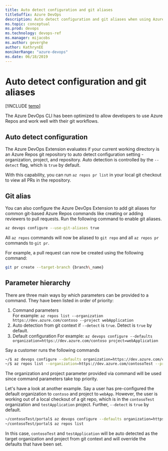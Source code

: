 ```yaml
---
title: Auto detect configuration and git aliases
titleSuffix: Azure DevOps
description: Auto detect configuration and git aliases when using Azure DevOps extension command-line interface
ms.topic: conceptual
ms.prod: devops
ms.technology: devops-ref
ms.manager: mijacobs
ms.author: geverghe
author: KathrynEE
monikerRange: "azure-devops"
ms.date: 06/18/2019
---
```


# Auto detect configuration and git aliases

[!INCLUDE [temp](../includes/version-vsts-only.md)]

The Azure DevOps CLI has been optimized to allow developers to use Azure Repos and work well with their git workflows.

## Auto detect configuration

The Azure DevOps Extension evaluates if your current working directory is an Azure Repos git repository to auto detect configuration setting - organization, project, and repository. Auto detection is controlled by the `--detect` flag, which is `true` by default.

With this capability, you can run `az repos pr list` in your local git checkout to view all PRs in the repository.

## Git alias

You can also configure the Azure DevOps Extension to add git aliases for common git-based Azure Repos commands like creating or adding reviewers to pull requests. Run the following command to enable git aliases.

```bash
az devops configure --use-git-aliases true
```

All `az repos` commands will now be aliased to `git repo` and all `az repos pr` commands to `git pr`.

For example, a pull request can now be created using the following command:

```bash
git pr create --target-branch {branch\_name}
```

## Parameter hierarchy

There are three main ways by which parameters can be provided to a command. They have been listed in order of priority:

1. Command parameters  
   For example:
   `az repos list --organization https://dev.azure.com/contoso --project webApplication`
2. Auto detection from git context if `--detect` is `true`. Detect is `true` by default.
3. Default configuration
   For example:
   `az devops configure --defaults organization=https://dev.azure.com/contoso project=webApplication`

Say a customer runs the following commands

```bash
~/$ az devops configure --defaults organization=https://dev.azure.com/contoso project=webApp
~/$ az repos list --organization=https://dev.azure.com/contosoTest --project=testApplication
```

The organization and project parameter provided via command will be used since command parameters take top priority.

Let's have a look at another example. Say a user has pre-configured the default organization to `contoso` and project to `webApp`. However, the user is working out of a local checkout of a git repo, which is in the `contosoTest` organization and `testApplication` project. Further, `--detect` is `true` by default.

```bash
~/contosoTest/portal$ az devops configure --defaults organization=https://dev.azure.com/contoso project=webApp
~/contosoTest/portal$ az repos list
```

In this case, `contosoTest` and `testApplication` will be auto detected as the target organization and project from git context and will override the defaults that have been set.
